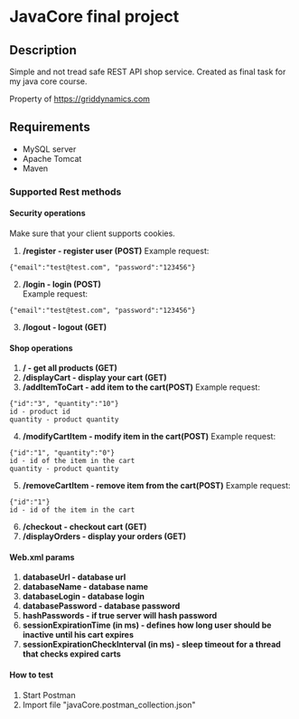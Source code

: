 # JavaCore final project
## Description
Simple and not tread safe REST API shop service.
Created as final task for my java core course.

Property of https://griddynamics.com

## Requirements
- MySQL server
- Apache Tomcat
- Maven

### Supported Rest methods

#### Security operations

Make sure that your client supports cookies.

1. **/register - register user (POST)** Example request:
```
{"email":"test@test.com", "password":"123456"}
```
2. **/login  - login (POST)**<br/> Example request:
```
{"email":"test@test.com", "password":"123456"}
```
3. **/logout - logout (GET)**<br/>

#### Shop operations
1. **/  - get all products (GET)**
2. **/displayCart - display your cart (GET)**
3. **/addItemToCart - add item to the cart(POST)** Example request:
```
{"id":"3", "quantity":"10"}
id - product id
quantity - product quantity
```
4. **/modifyCartItem - modify item in the cart(POST)** Example request:
```
{"id":"1", "quantity":"0"}
id - id of the item in the cart
quantity - product quantity
```
5. **/removeCartItem - remove item from the cart(POST)** Example request:
```
{"id":"1"}
id - id of the item in the cart
```
6. **/checkout - checkout cart (GET)**
7. **/displayOrders - display your orders (GET)**

#### Web.xml params
1. **databaseUrl - database url**
2. **databaseName - database name**
3. **databaseLogin - database login**
4. **databasePassword - database password**
5. **hashPasswords - if true server will hash password**
6. **sessionExpirationTime (in ms) - defines how long user should be inactive until his cart expires**
7. **sessionExpirationCheckInterval (in ms) - sleep timeout for a thread that checks expired carts**

#### How to test

1. Start Postman
2. Import file "javaCore.postman_collection.json"
